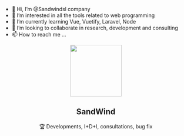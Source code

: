 - 👋 Hi, I’m @Sandwindsl company
- 👀 I’m interested in all the tools related to web programming
- 🌱 I’m currently learning Vue, Vuetify, Laravel, Node
- 💞️ I’m looking to collaborate in research, development and consulting
- 📫 How to reach me ...

<!---
Sandwindsl/Sandwindsl is a ✨ special ✨ repository because its `README.md` (this file) appears on your GitHub profile.
You can click the Preview link to take a look at your changes.
--->

<p align="center">
  <img width="140" src="https://user-images.githubusercontent.com/6661165/91657958-61b4fd00-eb00-11ea-9def-dc7ef5367e34.png" />  
  <h2 align="center">SandWind</h2>
  <p align="center">🏆 Developments, I+D+I, consultations, bug fix </p>
</p>
